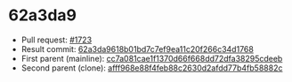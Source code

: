 # 62a3da9
- Pull request: [#1723](https://github.com/MarlinFirmware/Marlin/pull/1723)
- Result commit: [62a3da9618b01bd7c7ef9ea11c20f266c34d1768](https://github.com/MarlinFirmware/Marlin/commit/62a3da9618b01bd7c7ef9ea11c20f266c34d1768)
- First parent (mainline): [cc7a081cae1f1370d66f668dd72dfa38295cdeeb](https://github.com/MarlinFirmware/Marlin/commit/cc7a081cae1f1370d66f668dd72dfa38295cdeeb)
- Second parent (clone): [afff968e88f4feb88c2630d2afdd77b4fb58882c](https://github.com/MarlinFirmware/Marlin/commit/afff968e88f4feb88c2630d2afdd77b4fb58882c)
